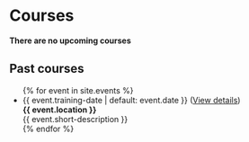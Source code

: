 # Courses

**There are no upcoming courses**

## Past courses
<ul id="sp-events-past" class="sp-events__courses">
{% for event in site.events %}
  <li class="sp-events__course">
    <div>
      {{ event.training-date | default: event.date }}
      (<a href="{{ event.url }}">View details</a>)
    </div>
    <div><b>{{ event.location }}</b></div>
    <div>{{ event.short-description }}</div>
  </li>
{% endfor %}
</ul>